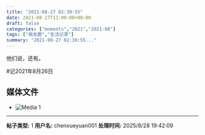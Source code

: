```yaml
---
title: "2021-08-27 02:30:55"
date: 2021-08-27T11:00:00+08:00
draft: false
categories: ["moments","2021","2021-08"]
tags: ["朋友圈","生活记录"]
summary: "2021-08-27 02:30:55..."
---
```


他们说，还有。

#记2021年8月26日

## 媒体文件

- ![Media 1](/Moments/photos/2021-08-27/202108270230550.jpg)

---

**帖子类型:** 1
**用户名:** chenxueyuan001
**处理时间:** 2025/8/28 19:42:09